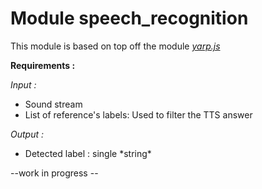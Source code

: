 # Module speech_recognition

This module is based on top off the module *[yarp.js](https://github.com/robotology/yarp.js)*

**Requirements :**

*Input :*

<ul>
  <li>Sound stream</li>
  <li>List of reference's labels: Used to filter the TTS answer</li>
</ul> 

*Output :*

<ul>
  <li>Detected label : single *string*</li>
</ul> 
 
--work in progress --
